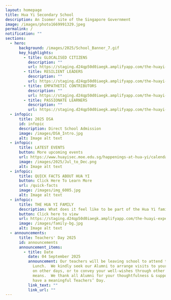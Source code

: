 ```yaml
---
layout: homepage
title: Hua Yi Secondary School
description: An Isomer site of the Singapore Government
image: /images/photo1669991329.jpeg
permalink: /
notification: ""
sections:
  - hero:
      background: /images/2025/School_Banner_7.gif
      key_highlights:
        - title: GLOCALISED CITIZENS
          description: ""
          url: https://staging.d24qp50d0iaegk.amplifyapp.com/the-huayi-experience/csp/
        - title: RESILIENT LEADERS
          description: ""
          url: https://staging.d24qp50d0iaegk.amplifyapp.com/the-huayi-experience/sl/
        - title: EMPATHETIC CONTRIBUTORS
          description: ""
          url: https://staging.d24qp50d0iaegk.amplifyapp.com/the-huayi-experience/alp/
        - title: PASSIONATE LEARNERS
          description: ""
          url: https://staging.d24qp50d0iaegk.amplifyapp.com/the-huayi-experience/aa/
  - infopic:
      title: 2025 DSA
      id: infopic
      description: Direct School Admission
      image: /images/DSA_Intro.jpg
      alt: Image alt text
  - infopic:
      title: LATEST EVENTS
      button: More upcoming events
      url: https://www.huayisec.moe.edu.sg/happenings-at-hua-yi/calendar/
      image: /images/2025/Jul_to_Dec.png
      alt: Image alt text
  - infopic:
      title: QUICK FACTS ABOUT HUA YI
      button: Click Here To Learn More
      url: /quick-facts
      image: /images/img_6005.jpg
      alt: Image alt text
  - infopic:
      title: THE HUA YI FAMILY
      description: What does it feel like to be part of the Hua Yi family?
      button: Click here to view
      url: https://staging.d24qp50d0iaegk.amplifyapp.com/the-huayi-experience/stud-ss/
      image: /images/family-bg.jpg
      alt: Image alt text
  - announcements:
      title: Teachers' Day 2025
      id: announcements
      announcement_items:
        - title: Date
          date: 04 September 2025
          announcement: Our teachers will be leaving school to attend the Teachers’ Day
            Lunch.  We kindly seek our Alumni to arrange visits to your teachers
            on other days, or to convey your well-wishes through other
            means.  We thank all Alumni for your thoughtfulness & support and
            have a meaningful Teachers’ Day.
          link_text: ""
          link_url: ""
---
```

